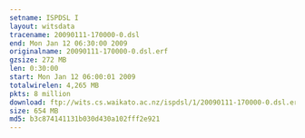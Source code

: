 ```yaml
---
setname: ISPDSL I
layout: witsdata
tracename: 20090111-170000-0.dsl
end: Mon Jan 12 06:30:00 2009
originalname: 20090111-170000-0.dsl.erf
gzsize: 272 MB
len: 0:30:00
start: Mon Jan 12 06:00:01 2009
totalwirelen: 4,265 MB
pkts: 8 million
download: ftp://wits.cs.waikato.ac.nz/ispdsl/1/20090111-170000-0.dsl.erf.gz
size: 654 MB
md5: b3c874141131b030d430a102fff2e921
---
```

